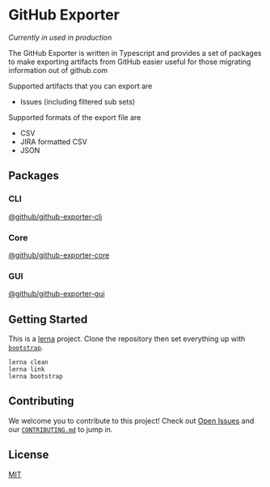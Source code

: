 # GitHub Exporter
_Currently in used in production_

The GitHub Exporter is written in Typescript and provides a set of packages to make exporting artifacts from GitHub easier useful for those migrating information out of github.com

Supported artifacts that you can export are
- Issues (including filtered sub sets)

Supported formats of the export file are
- CSV
- JIRA formatted CSV
- JSON

## Packages

### CLI

[@github/github-exporter-cli](packages/cli)

### Core

[@github/github-exporter-core](packages/core)

### GUI

[@github/github-exporter-gui](packages/gui)

## Getting Started

This is a [lerna](https://github.com/lerna/lerna) project. Clone the repository then set everything up with [`bootstrap`](https://github.com/lerna/lerna/tree/master/commands/bootstrap#readme).

```
lerna clean
lerna link
lerna bootstrap
```

## Contributing
We welcome you to contribute to this project! Check out [Open Issues](https://github.com/github/github-artifact-exporter/issues) and our [`CONTRIBUTING.md`](./CONTRIBUTING.md) to jump in.

## License
[MIT](./LICENSE)
